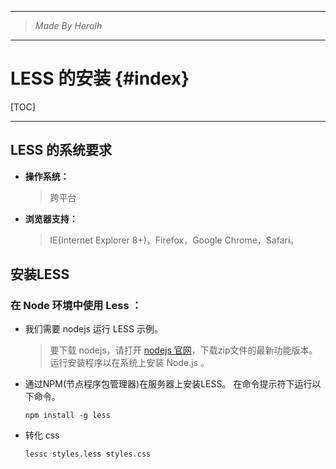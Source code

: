----------------------------------------------
> *Made By Herolh*
----------------------------------------------

# LESS 的安装 {#index}

[TOC]











--------------------------------------------

## LESS 的系统要求

- **操作系统：**

    > 跨平台

- **浏览器支持：** 

    > IE(Internet Explorer 8+)，Firefox，Google Chrome，Safari。



## 安装LESS

### 在 Node 环境中使用 Less ：

- 我们需要 nodejs 运行 LESS 示例。

    > 要下载 nodejs，请打开 [nodejs 官网](https://nodejs.org/zh-cn/)，下载zip文件的最新功能版本。运行安装程序以在系统上安装 Node.js 。

- 通过NPM(节点程序包管理器)在服务器上安装LESS。 在命令提示符下运行以下命令。

    ```shell
    npm install -g less
    ```

- 转化 css

    ```shell
    lessc styles.less styles.css
    ```

    